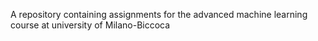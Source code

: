 A repository containing assignments for the advanced machine learning course at university of Milano-Biccoca
